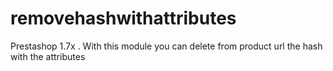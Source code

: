 # removehashwithattributes
Prestashop 1.7x . With this  module you can delete from product url the  hash with the attributes
